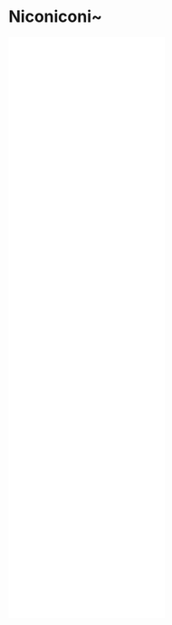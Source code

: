 # Niconiconi~

<a href="https://github.com/prnake">
  <img align="center" alt="GitHub Metrics" src="https://raw.githubusercontent.com/prnake/actions/master/github-metrics.svg" />
</a>

<!-- <a href="https://github.com/prnake">
  <img align="center" alt="GitHub Stats" src="https://github-readme-stats.vercel.app/api?username=prnake&show_icons=true&include_all_commits=true" />
</a>
<a href="https://github.com/prnake">
  <img align="center" alt="Top Langs" src="https://github-readme-stats.vercel.app/api/top-langs/?username=prnake&layout=compact" />
</a>

[![My Last.fm](https://lastfm-recently-played.vercel.app/api?user=prnake)](https://www.last.fm/user/prnake)
 -->
